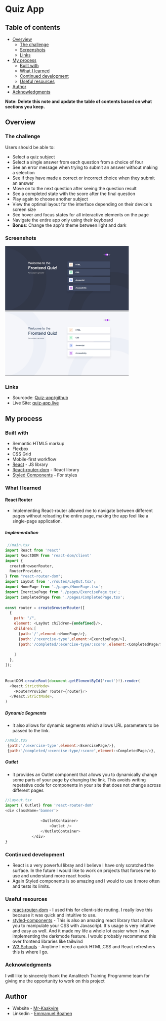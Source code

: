 # Quiz App

## Table of contents

- [Overview](#overview)
  - [The challenge](#the-challenge)
  - [Screenshots](#screenshots)
  - [Links](#links)
- [My process](#my-process)
  - [Built with](#built-with)
  - [What I learned](#what-i-learned)
  - [Continued development](#continued-development)
  - [Useful resources](#useful-resources)
- [Author](#author)
- [Acknowledgments](#acknowledgments)

**Note: Delete this note and update the table of contents based on what sections you keep.**

## Overview

### The challenge

Users should be able to:

- Select a quiz subject
- Select a single answer from each question from a choice of four
- See an error message when trying to submit an answer without making a selection
- See if they have made a correct or incorrect choice when they submit an answer
- Move on to the next question after seeing the question result
- See a completed state with the score after the final question
- Play again to choose another subject
- View the optimal layout for the interface depending on their device's screen size
- See hover and focus states for all interactive elements on the page
- Navigate the entire app only using their keyboard
- **Bonus**: Change the app's theme between light and dark

### Screenshots

<img src="./darkmodeP.jpg" alt="screenshot" width="400" />
<img src="./lightmodeP.jpg" alt="screenshot" width="400" />



### Links

- Sourcode: [Quiz-app/github](https://github.com/mr-kaakyire/Quiz-app)
- Live Site: [quiz-app.live](https://quiz-92dpwnunp-mrboahens-projects.vercel.app/)

## My process

### Built with

- Semantic HTML5 markup
- Flexbox
- CSS Grid
- Mobile-first workflow
- [React](https://reactjs.org/) - JS library
- [React-router-dom](https://reactrouter.com/en/main) - React library
- [Styled Components](https://styled-components.com/) - For styles


### What I learned

#### React Router
- Implementing React-router allowed me to navigate between different pages without reloading the entire page, making the app feel like a single-page application.
##### Implementation
```js
 //main.tsx
import React from 'react'
import ReactDOM from 'react-dom/client'
import {
  createBrowserRouter,
  RouterProvider,
} from "react-router-dom";
import LayOut from './routes/LayOut.tsx';
import HomePage from './pages/HomePage.tsx';
import ExercisePage from './pages/ExercisePage.tsx';
import CompletedPage from './pages/CompletedPage.tsx';

const router = createBrowserRouter([
  {
    path: "/",
    element: <LayOut children={undefined}/>,
    children:[
      {path:'/',element:<HomePage/>},
      {path:'/:exercise-type',element:<ExercisePage/>},
      {path:'/completed/:exercise-type/:score',element:<CompletedPage/>},
      
    ]
  },
]);


ReactDOM.createRoot(document.getElementById('root')!).render(
  <React.StrictMode>
    <RouterProvider router={router}/>
  </React.StrictMode>,
)
```
##### Dynamic Segments
- It also allows for dynamic segments which allows URL parameters to be passed to the link. 

```js
//main.tsx
 {path:'/:exercise-type',element:<ExercisePage/>},
 {path:'/completed/:exercise-type/:score',element:<CompletedPage/>},
```
##### Outlet
- It provides an Outlet component that allows you to dynamically change some parts of your page by changing the link. This avoids writing repetative code for components in your site that does not change across different pages

```js
//Layout.tsx
import { Outlet} from 'react-router-dom'
<div className='banner'>
               
                <OutletContainer>
                    <Outlet />
                </OutletContainer>
            </div>
}
```


### Continued development
- React is a very powerful libray and I believe I have only scratched the surface. In the future I would like to work on projects that forces me to use and understand more react hooks
- Again Styled components is so amazing and I would to use it more often and tests its limits.


### Useful resources

- [react-router-dom](https://reactrouter.com/en/main) - I used this for client-side routing. I really love this because it was quick and intuitive to use.
- [styled-components](https://styled-components.com/docs/basics) - This is also an amazing react library that allows you to manipulate your CSS with Javascript. It's usage is very intuitive and easy as well. And it made my life a whole lot easier when I was implementing the darkmode feature. I would probably recommend this over frontend libraries like tailwind
- [W3 Schools](https://www.w3schools.com/) - Anytime I need a quick HTML,CSS and React refreshers this is where I go.

### Acknowledgments
I will like to sincerely thank the Amalitech Training Programme team for giving me the opportunity to work on this project

## Author

- Website - [Mr-Kaakyire](https://mrkaakyire.vercel.app/)
- Linkedin - [Emmanuel Boahen](https://www.linkedin.com/in/emmanuel-boahen-351850206/)



